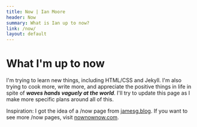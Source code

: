 ```yaml
---
title: Now | Ian Moore
header: Now
summary: What is Ian up to now?
link: /now/
layout: default
---
```

# What I'm up to now
I'm trying to learn new things, including HTML/CSS and Jekyll. I'm also trying to cook more, write more, and appreciate the positive things in life in spite of ***waves hands vaguely at the world***. I'll try to update this page as I make more specific plans around all of this. 

Inspiration: I got the idea of a /now page from [jamesg.blog](https://jamesg.blog/2024/02/19/personal-website-ideas/). If you want to see more /now pages, visit [nownownow.com](https://nownownow.com/about).